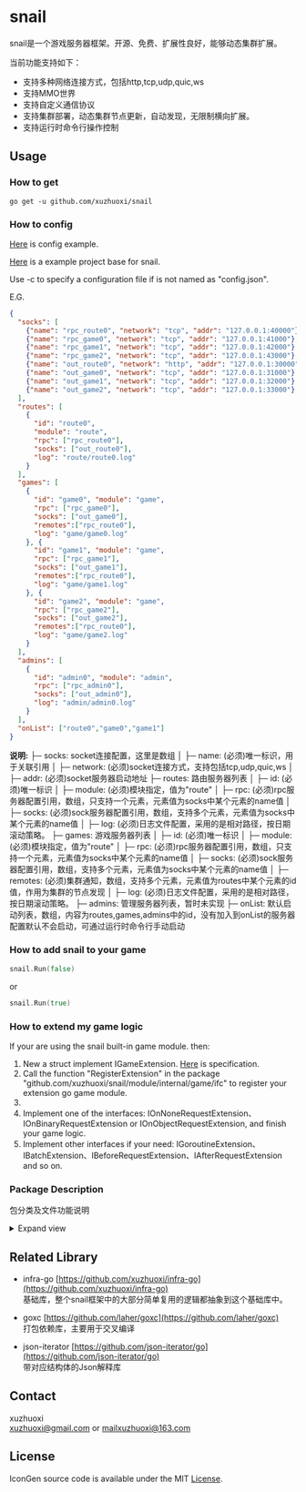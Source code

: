 # snail

snail是一个游戏服务器框架。开源、免费、扩展性良好，能够动态集群扩展。

当前功能支持如下：
- 支持多种网络连接方式，包括http,tcp,udp,quic,ws
- 支持MMO世界
- 支持自定义通信协议
- 支持集群部署，动态集群节点更新，自动发现，无限制横向扩展。
- 支持运行时命令行操作控制

## Usage

### How to get
```
go get -u github.com/xuzhuoxi/snail
```

### How to config

[Here](/conf/config.json) is config example.

[Here](https://github.com/xuzhuoxi/snail_test) is a example project base for snail.

Use -c to specify a configuration file if is not named as "config.json".

E.G.
```json
{
  "socks": [
    {"name": "rpc_route0", "network": "tcp", "addr": "127.0.0.1:40000"},
    {"name": "rpc_game0", "network": "tcp", "addr": "127.0.0.1:41000"},
    {"name": "rpc_game1", "network": "tcp", "addr": "127.0.0.1:42000"},
    {"name": "rpc_game2", "network": "tcp", "addr": "127.0.0.1:43000"},
    {"name": "out_route0", "network": "http", "addr": "127.0.0.1:30000"},
    {"name": "out_game0", "network": "tcp", "addr": "127.0.0.1:31000"},
    {"name": "out_game1", "network": "tcp", "addr": "127.0.0.1:32000"},
    {"name": "out_game2", "network": "tcp", "addr": "127.0.0.1:33000"}
  ],
  "routes": [
    {
      "id": "route0",
      "module": "route",
      "rpc": ["rpc_route0"],
      "socks": ["out_route0"],
      "log": "route/route0.log"
    }
  ],
  "games": [
    {
      "id": "game0", "module": "game",
      "rpc": ["rpc_game0"],
      "socks": ["out_game0"],
      "remotes":["rpc_route0"],
      "log": "game/game0.log"
    }, {
      "id": "game1", "module": "game",
      "rpc": ["rpc_game1"],
      "socks": ["out_game1"],
      "remotes":["rpc_route0"],
      "log": "game/game1.log"
    }, {
      "id": "game2", "module": "game",
      "rpc": ["rpc_game2"],
      "socks": ["out_game2"],
      "remotes":["rpc_route0"],
      "log": "game/game2.log"
    }
  ],
  "admins": [
    {
      "id": "admin0", "module": "admin",
      "rpc": ["rpc_admin0"],
      "socks": ["out_admin0"],
      "log": "admin/admin0.log"
    }
  ],
  "onList": ["route0","game0","game1"]
}
```

**说明:**
├─ socks:   socket连接配置，这里是数组
│     ├─ name:      (必须)唯一标识，用于关联引用
│     ├─ network:   (必须)socket连接方式，支持包括tcp,udp,quic,ws
│     ├─ addr:      (必须)socket服务器启动地址
├─ routes:  路由服务器列表
│     ├─ id:        (必须)唯一标识
│     ├─ module:    (必须)模块指定，值为"route"
│     ├─ rpc:       (必须)rpc服务器配置引用，数组，只支持一个元素，元素值为socks中某个元素的name值
│     ├─ socks:     (必须)sock服务器配置引用，数组，支持多个元素，元素值为socks中某个元素的name值
│     ├─ log:       (必须)日志文件配置，采用的是相对路径，按日期滚动策略。
├─ games:   游戏服务器列表
│     ├─ id:        (必须)唯一标识
│     ├─ module:    (必须)模块指定，值为"route"
│     ├─ rpc:       (必须)rpc服务器配置引用，数组，只支持一个元素，元素值为socks中某个元素的name值
│     ├─ socks:     (必须)sock服务器配置引用，数组，支持多个元素，元素值为socks中某个元素的name值
│     ├─ remotes:   (必须)集群通知，数组，支持多个元素，元素值为routes中某个元素的id值，作用为集群的节点发现
│     ├─ log:       (必须)日志文件配置，采用的是相对路径，按日期滚动策略。
├─ admins:  管理服务器列表，暂时未实现
├─ onList:  默认启动列表，数组，内容为routes,games,admins中的id，没有加入到onList的服务器配置默认不会启动，可通过运行时命令行手动启动

### How to add snail to your game

```go
snail.Run(false)
```

or

```go
snail.Run(true)
```

### How to extend my game logic

If your are using the snail built-in game module. then:

1. New a struct implement IGameExtension. [Here](/module/internal/game/README.md#) is specification.
2. Call the function "RegisterExtension" in the package "github.com/xuzhuoxi/snail/module/internal/game/ifc" to register your extension go game module.
3.
2. Implement one of the interfaces: IOnNoneRequestExtension、IOnBinaryRequestExtension or IOnObjectRequestExtension, and finish your game logic.
3. Implement other interfaces if your need: IGoroutineExtension、IBatchExtension、IBeforeRequestExtension、IAfterRequestExtension and so on.


### Package Description
包分类及文件功能说明
<details>
<summary>Expand view</summary>
<pre><code>.
├── conf: 配置解释
│   ├── conf.go: 与配置相关结构体定义、解释，读取行为
├── engine: 引擎库
│   ├── extension: 扩展支持
│   │   ├── container.go: 扩展容器接口及基础结构体定义
│   │   ├── extension.go: 扩展接口及基础结构体定义
│   ├── mmo: MMO世界支持
│   │   ├── basis: 接口声明及公共结构体
│   │   │   ├── channel.go: Channel接口及常量定义，以及相关处理函数
│   │   │   ├── child.go: MMO子实体接口及常量定义，以及相关处理函数
│   │   │   ├── container.go: MMO实体容器接口及常量定义，以及相关处理函数
│   │   │   ├── entity.go:　MMO实体接口及常量定义，以及相关处理函数
│   │   │   ├── events.go: MMO事件接口及常量定义，以及相关处理函数
│   │   │   ├── group.go: MMO实体分组接口及常量定义，以及相关处理函数
│   │   │   ├── index.go: MMO实体索引接口及常量定义，以及相关处理函数
│   │   │   ├── manager.go: MMO管理器接口及常量定义，以及相关处理函数
│   │   │   ├── position.go: MMO坐标定义及行为
│   │   │   ├── proto.go: MMO协议号分组及定义
│   │   │   ├── team.go: MMO队伍及团队接口及常量定义，以及相关处理函数
│   │   │   ├── user.go: MMO玩家接口及常量定义，以及相关处理函数
│   │   │   ├── variable.go: MMO实体变量接口及常量定义，以及相关处理函数
│   │   ├── entity:basis包中实体接口对应的实现
│   │   │   ├── channel.go: Channel实现
│   │   │   ├── child.go: MMO子实体支持，并发安全
│   │   │   ├── container.go: MMO实体容器支持，并发安全
│   │   │   ├── group.go: MMO实体分组支持，并发安全
│   │   │   ├── room.go: MMO房间支持，并发安全
│   │   │   ├── team.go: MMO队伍支持，并发安全
│   │   │   ├── teamcorps.go: MMO团队支持，并发安全
│   │   │   ├── user.go: MMO玩家支持，并发安全
│   │   │   ├── userblackwhite.go: MMO玩家黑白名单支持，并发安全
│   │   │   ├── variable.go: MMO实体变量(包括用户变量、环境变量)支持，并发安全
│   │   │   ├── world.go: MMO世界支持，并发安全
│   │   │   ├── zone.go: MMO分区支持，并发安全
│   │   ├── index:basis包中index文件接口对应的实现
│   │   │   ├── channelidx.go: Channel索引管理，依赖entityidx中的EntityIndex
│   │   │   ├── entityidx.go:　实体索引管理EntityIndex，并发安全
│   │   │   ├── roomidx.go:　房间索引管理，依赖entityidx中的EntityIndex
│   │   │   ├── teamcorpsidx.go: 团队索引管理，依赖entityidx中的EntityIndex
│   │   │   ├── teamidx.go: 队伍索引管理，依赖entityidx中的EntityIndex
│   │   │   ├── useridx.go: 玩家索引管理，依赖entityidx中的EntityIndex
│   │   │   ├── zoneidx.go: 分区索引管理，依赖entityidx中的EntityIndex
│   │   ├── manager:
│   │   │   ├── broadcast.go: 消息广播管理
│   │   │   ├── entity.go: 实体管理，包括实体的创建，查找功能以及MMO世界的创建
│   │   │   ├── user.go: 玩家的在环境实体间转移管理，包括进入世界、分区，房间以及在房间间转移等操作
│   │   │   ├── variable.go: 变量监听管理，监听变量(环境变量、用户变量)更新，进行更新消息广播
│   │   ├── proto:
│   │   │   ├── define.go: 基础通信协议定义
│   │   ├── mmo.go: MMO管理入口
├── module:
│   ├── imodule:
│   │   ├── module.go: 模块基础接口与实现。模块注册，模块实现化等相关功能
│   │   ├── rpc.go: 模块RPC通信实现，支持自定义扩展
│   │   ├── state.go: Socket Server的状态支持，包括响应时间，连接数等信息记录
│   ├── internal:
│   │   ├── admin: 游戏管理模块，目前为空
│   │   ├── game: 游戏逻辑模块，已经实现包括向route模块进行集群登记、状态更新、集群注销，业务扩展管理等功能。其它具体游戏逻辑业务可通过扩展进行增加
│   │   ├── route: 游戏路由模块，包括登录分配，服务器集群登记等功能
│   │   ├── cmds.go: 服务器命令行管理，目前实现包括模块启动、模块关闭、模块信息状态查询功能
│   │   ├── internal.go: 模块内部管理入口
│   ├── module.go: 模块对外管理入口
</code></pre>
</details>

## Related Library

- infra-go [https://github.com/xuzhuoxi/infra-go](https://github.com/xuzhuoxi/infra-go)<br>
基础库，整个snail框架中的大部分简单复用的逻辑都抽象到这个基础库中。

- goxc [https://github.com/laher/goxc](https://github.com/laher/goxc)<br>
打包依赖库，主要用于交叉编译

- json-iterator [https://github.com/json-iterator/go](https://github.com/json-iterator/go)<br>
带对应结构体的Json解释库

## Contact
xuzhuoxi<br>
<xuzhuoxi@gmail.com> or <mailxuzhuoxi@163.com>

## License
IconGen source code is available under the MIT [License](/LICENSE).